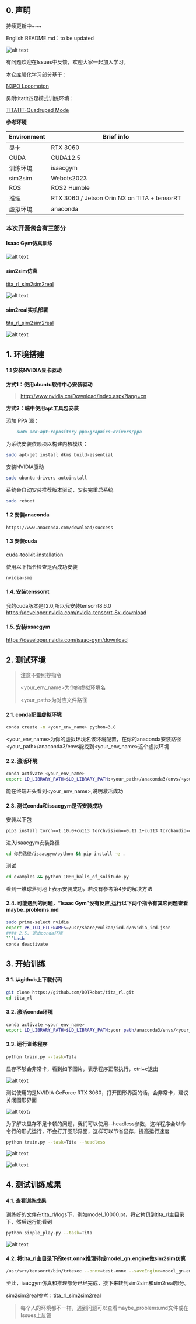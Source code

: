 ## 0. 声明
持续更新中~~~  

English README.md：to be updated

![alt text](pictures_videos/output.gif)  

有问题欢迎在Issues中反馈，欢迎大家一起加入学习。

本仓库强化学习部分基于：

[N3PO Locomoton](https://github.com/zeonsunlightyu/LocomotionWithNP3O.git)

另附titatit四足模式训练环境：

[TITATIT-Quadruped Mode](https://github.com/DDTRobot/titatit_rl)

**参考环境**

| Environment        | Brief info   |
| --------   | ----- | 
| 显卡| RTX 3060 |
| CUDA | CUDA12.5 |
| 训练环境 | isaacgym |
| sim2sim| Webots2023 |
| ROS | ROS2 Humble |
| 推理 | RTX 3060 / Jetson Orin NX on TITA + tensorRT|
| 虚拟环境 | anaconda |



### 本次开源包含有三部分  

#### Isaac Gym仿真训练  

![alt text](<pictures_videos/isaac_gym.gif>)
    
#### sim2sim仿真  
        
[tita_rl_sim2sim2real](https://github.com/DDTRobot/tita_rl_sim2sim2real)

![alt text](<pictures_videos/sim_webots.gif>)
#### sim2real实机部署

[tita_rl_sim2sim2real](https://github.com/DDTRobot/tita_rl_sim2sim2real)

![alt text](pictures_videos/real_robot.gif)

## 1. 环境搭建

#### 1.1 安装NVIDIA显卡驱动

**方式1：使用ubuntu软件中心安装驱动**
>http://www.nvidia.cn/Download/index.aspx?lang=cn


**方式2：端中使用apt工具包安装**

添加 PPA 源：  
```markdown
    sudo add-apt-repository ppa:graphics-drivers/ppa  
``` 
为系统安装依赖项以构建内核模块： 
```bash 
sudo apt-get install dkms build-essential  
```  
安装NVIDIA驱动  
```bash 
sudo ubuntu-drivers autoinstall  
```
系统会自动安装推荐版本驱动，安装完重启系统  
```bash 
sudo reboot  
```

#### 1.2 安装anaconda  
    https://www.anaconda.com/download/success  

#### 1.3 安装cuda
[cuda-toolkit-installation](https://developer.nvidia.com/cuda-toolkit-archive)

使用以下指令检查是否成功安装

```bash
nvidia-smi
```

#### 1.4. 安装tenssorrt  
我的cuda版本是12.0,所以我安装tensorrt8.6.0  
https://developer.nvidia.com/nvidia-tensorrt-8x-download

#### 1.5. 安装issacgym  
https://developer.nvidia.com/isaac-gym/download  

## 2. 测试环境

>注意不要照抄指令
>
><your_env_name>为你的虚拟环境名
>
><your_path>为对应文件路径  


#### 2.1. conda配置虚拟环境
```bash
conda create -n <your_env_name> python=3.8
```
<your_env_name>为你的虚拟环境名该环境配置，在你的anaconda安装路径<your_path>/anaconda3/envs能找到<your_env_name>这个虚拟环境  
#### 2.2. 激活环境
```bash
conda activate <your_env_name>
export LD_LIBRARY_PATH=$LD_LIBRARY_PATH:<your_path>/anaconda3/envs/<your_env_name>/lib
```
能在终端开头看到<your_env_name>,说明激活成功

#### 2.3. 测试conda和issacgym是否安装成功
安装以下包
```bash
pip3 install torch==1.10.0+cu113 torchvision==0.11.1+cu113 torchaudio==0.10.0+cu113 -f https://download.pytorch.org/whl/cu113/torch_stable.html
```
进入isaacgym安装路径
```bash
cd 你的路径/isaacgym/python && pip install -e .  
```
测试
```bash
cd examples && python 1080_balls_of_solitude.py
```
看到一堆球落到地上表示安装成功，若没有参考第4步的解决方法

#### 2.4. 可能遇到的问题，“Isaac Gym”没有反应,运行以下两个指令有其它问题查看maybe_problems.md
```bash
sudo prime-select nvidia
export VK_ICD_FILENAMES=/usr/share/vulkan/icd.d/nvidia_icd.json
#### 2.5. 退出conda环境
```bash
conda deactivate
```

## 3. 开始训练

#### 3.1. 从github上下载代码
```bash
git clone https://github.com/DDTRobot/tita_rl.git
cd tita_rl
```
#### 3.2. 激活conda环境   
```bash 
conda activate <your_env_name>
export LD_LIBRARY_PATH=$LD_LIBRARY_PATH:your path/anaconda3/envs/<your_env_name>/lib
```
#### 3.3. 运行训练程序
```bash
python train.py --task=Tita 
```
显存不够会非常卡，看到如下图片，表示程序正常执行，ctrl+c退出

![alt text](pictures_videos/image-1.png)
    
测试使用的是NVIDIA GeForce RTX 3060，打开图形界面的话，会非常卡，建议关闭图形界面
    
![alt text](pictures_videos/image-2.png)\
    
为了解决显存不足卡顿的问题，我们可以使用--headless参数，这样程序会以命令行的形式运行，不会打开图形界面，这样可以节省显存，提高运行速度

```bash
python train.py --task=Tita --headless
```

![alt text](pictures_videos/image-3.png)  
     
![alt text](pictures_videos/c7f9d78b-e6f7-46a5-b9cc-187ca142d9f5.jpeg)

## 4. 测试训练成果
#### 4.1. 查看训练成果
训练好的文件在tita_rl/logs下，例如model_10000.pt，将它拷贝到tita_rl主目录下，然后运行能看到
```bash
python simple_play.py --task=Tita
```
![alt text](<pictures_videos/isaac_gym.gif>)
#### 4.2. 将tita_rl主目录下的test.onnx推理转成model_gn.engine做sim2sim仿真
```bash
/usr/src/tensorrt/bin/trtexec --onnx=test.onnx --saveEngine=model_gn.engine
```
至此，iaacgym仿真和推理部分已经完成，接下来转到sim2sim和sim2real部分。  

sim2sim2real参考：[tita_rl_sim2sim2real](https://github.com/DDTRobot/tita_rl_sim2sim2real)

>每个人的环境都不一样，遇到问题可以查看maybe_problems.md文件或在Issues上反馈

